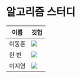 # 알고리즘 스터디 

|이름|깃헙|
|------|---|
|이동훈| <a href="https://github.com/green-kong"><img src="https://img.shields.io/badge/dev%2D%2Dkong-339933?style=flat-square&logo=github&logoColor=white&link=https://github.com/green-kong"/></a>|
|한  빈|<a href="https://github.com/hb707"><img src="https://img.shields.io/badge/hb707-fa52castyle=flat-square&logo=github&logoColor=white&link=https://github.com/hb707"/></a>|
|이지영|<a href="https://github.com/easy-young?tab=repositories"><img src="https://img.shields.io/badge/hb707-339933?style=flat-square&logo=github&logoColor=white&link=https://github.com/easy-young?tab=repositories"/></a>|
